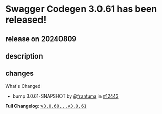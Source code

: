 # Swagger Codegen 3.0.61 has been released!

## release on 20240809

## description

## changes

What's Changed

* bump 3.0.61-SNAPSHOT by <a class="user-mention notranslate" data-hovercard-type="user" data-hovercard-url="/users/frantuma/hovercard" data-octo-click="hovercard-link-click" data-octo-dimensions="link_type:self" href="https://github.com/frantuma">@frantuma</a> in <a class="issue-link js-issue-link" data-error-text="Failed to load title" data-id="2457191502" data-permission-text="Title is private" data-url="https://github.com/swagger-api/swagger-codegen/issues/12443" data-hovercard-type="pull_request" data-hovercard-url="/swagger-api/swagger-codegen/pull/12443/hovercard" href="https://github.com/swagger-api/swagger-codegen/pull/12443">#12443</a>

<strong>Full Changelog</strong>: <a class="commit-link" href="https://github.com/swagger-api/swagger-codegen/compare/v3.0.60...v3.0.61"><tt>v3.0.60...v3.0.61</tt></a>

